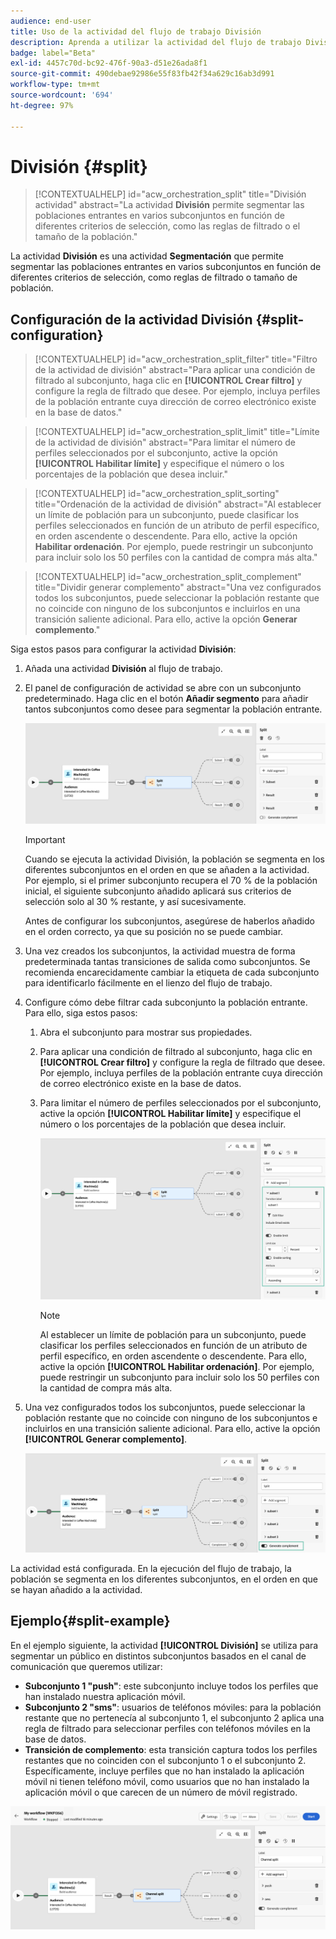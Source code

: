 ```yaml
---
audience: end-user
title: Uso de la actividad del flujo de trabajo División
description: Aprenda a utilizar la actividad del flujo de trabajo División
badge: label="Beta"
exl-id: 4457c70d-bc92-476f-90a3-d51e26ada8f1
source-git-commit: 490debae92986e55f83fb42f34a629c16ab3d991
workflow-type: tm+mt
source-wordcount: '694'
ht-degree: 97%

---
```


# División {#split}

>[!CONTEXTUALHELP]
>id="acw_orchestration_split"
>title="División actividad"
>abstract="La actividad **División** permite segmentar las poblaciones entrantes en varios subconjuntos en función de diferentes criterios de selección, como las reglas de filtrado o el tamaño de la población."


La actividad **División** es una actividad **Segmentación** que permite segmentar las poblaciones entrantes en varios subconjuntos en función de diferentes criterios de selección, como reglas de filtrado o tamaño de población.

## Configuración de la actividad División {#split-configuration}

>[!CONTEXTUALHELP]
>id="acw_orchestration_split_filter"
>title="Filtro de la actividad de división"
>abstract="Para aplicar una condición de filtrado al subconjunto, haga clic en **[!UICONTROL Crear filtro]** y configure la regla de filtrado que desee. Por ejemplo, incluya perfiles de la población entrante cuya dirección de correo electrónico existe en la base de datos."

>[!CONTEXTUALHELP]
>id="acw_orchestration_split_limit"
>title="Límite de la actividad de división"
>abstract="Para limitar el número de perfiles seleccionados por el subconjunto, active la opción **[!UICONTROL Habilitar límite]** y especifique el número o los porcentajes de la población que desea incluir."


>[!CONTEXTUALHELP]
>id="acw_orchestration_split_sorting"
>title="Ordenación de la actividad de división"
>abstract="Al establecer un límite de población para un subconjunto, puede clasificar los perfiles seleccionados en función de un atributo de perfil específico, en orden ascendente o descendente. Para ello, active la opción **Habilitar ordenación**. Por ejemplo, puede restringir un subconjunto para incluir solo los 50 perfiles con la cantidad de compra más alta."

>[!CONTEXTUALHELP]
>id="acw_orchestration_split_complement"
>title="Dividir generar complemento"
>abstract="Una vez configurados todos los subconjuntos, puede seleccionar la población restante que no coincide con ninguno de los subconjuntos e incluirlos en una transición saliente adicional. Para ello, active la opción **Generar complemento**."

Siga estos pasos para configurar la actividad **División**:

1. Añada una actividad **División** al flujo de trabajo.

1. El panel de configuración de actividad se abre con un subconjunto predeterminado. Haga clic en el botón **Añadir segmento** para añadir tantos subconjuntos como desee para segmentar la población entrante.

   ![](../assets/workflow-split.png)

   >[!IMPORTANT]
   >
   >Cuando se ejecuta la actividad División, la población se segmenta en los diferentes subconjuntos en el orden en que se añaden a la actividad. Por ejemplo, si el primer subconjunto recupera el 70 % de la población inicial, el siguiente subconjunto añadido aplicará sus criterios de selección solo al 30 % restante, y así sucesivamente.
   >
   > Antes de configurar los subconjuntos, asegúrese de haberlos añadido en el orden correcto, ya que su posición no se puede cambiar.

1. Una vez creados los subconjuntos, la actividad muestra de forma predeterminada tantas transiciones de salida como subconjuntos. Se recomienda encarecidamente cambiar la etiqueta de cada subconjunto para identificarlo fácilmente en el lienzo del flujo de trabajo.

1. Configure cómo debe filtrar cada subconjunto la población entrante. Para ello, siga estos pasos:

   1. Abra el subconjunto para mostrar sus propiedades.

   1. Para aplicar una condición de filtrado al subconjunto, haga clic en **[!UICONTROL Crear filtro]** y configure la regla de filtrado que desee. Por ejemplo, incluya perfiles de la población entrante cuya dirección de correo electrónico existe en la base de datos.

   1. Para limitar el número de perfiles seleccionados por el subconjunto, active la opción **[!UICONTROL Habilitar límite]** y especifique el número o los porcentajes de la población que desea incluir.

      ![](../assets/workflow-split-subset.png)


      >[!NOTE]
      >
      >Al establecer un límite de población para un subconjunto, puede clasificar los perfiles seleccionados en función de un atributo de perfil específico, en orden ascendente o descendente. Para ello, active la opción **[!UICONTROL Habilitar ordenación]**. Por ejemplo, puede restringir un subconjunto para incluir solo los 50 perfiles con la cantidad de compra más alta.


1. Una vez configurados todos los subconjuntos, puede seleccionar la población restante que no coincide con ninguno de los subconjuntos e incluirlos en una transición saliente adicional. Para ello, active la opción **[!UICONTROL Generar complemento]**.

   ![](../assets/workflow-split-complement.png)

La actividad está configurada. En la ejecución del flujo de trabajo, la población se segmenta en los diferentes subconjuntos, en el orden en que se hayan añadido a la actividad.

## Ejemplo{#split-example}

En el ejemplo siguiente, la actividad **[!UICONTROL División]** se utiliza para segmentar un público en distintos subconjuntos basados en el canal de comunicación que queremos utilizar:

* **Subconjunto 1 &quot;push&quot;**: este subconjunto incluye todos los perfiles que han instalado nuestra aplicación móvil.
* **Subconjunto 2 &quot;sms&quot;**: usuarios de teléfonos móviles: para la población restante que no pertenecía al subconjunto 1, el subconjunto 2 aplica una regla de filtrado para seleccionar perfiles con teléfonos móviles en la base de datos.
* **Transición de complemento**: esta transición captura todos los perfiles restantes que no coinciden con el subconjunto 1 o el subconjunto 2. Específicamente, incluye perfiles que no han instalado la aplicación móvil ni tienen teléfono móvil, como usuarios que no han instalado la aplicación móvil o que carecen de un número de móvil registrado.

![](../assets/workflow-split-example.png)
